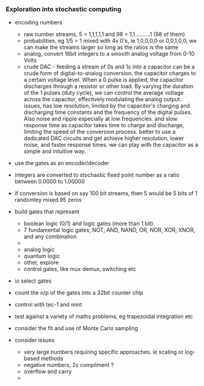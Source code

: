 ### Exploration into stochastic computing 
- encoding numbers
  - raw number streams, 5 = 1,1,1,1,1 and 98 = 1,1..........1 (98 of them)
  - probabilities, eg 1/5 = 1 mixed with 4x 0's, ie 1,0,0,0,0 or 0,0,1,0,0, we can make the streams larger so long as the ratios is the same
  - analog, convert 16bit integers to a smooth analog voltage from 0-10 Volts
  - crude DAC - feeding a stream of 0s and 1s into a capacitor can be a crude form of digital-to-analog conversion. the capacitor charges to a certain voltage level. When a 0 pulse is applied, the capacitor discharges through a resistor or other load. By varying the duration of the 1 pulses (duty cycle), we can control the average voltage across the capacitor, effectively modulating the analog output. issues, has low resolution, limited by the capacitor's charging and discharging time constants and the frequency of the digital pulses. Also noise and ripple especially at low frequencies. and slow response time as capacitor takes time to charge and discharge, limiting the speed of the conversion process. better to use a dedicated DAC circuits and get achieve higher resolution, lower noise, and faster response times. we can play with the capacitor as a simple and intuitive way.



- use the gates as an encoder/decoder
- integers are converted to stochastic fixed point number as a ratio between 0.0000 to 1.00000
- if conversion is based on say 100 bit streams, then 5 would be 5 bits of 1 randomley mixed 95 zeros

- build gates that represent
  - boolean logic (0/1) and logic gates (more than 1 bit)
  - 7 fundamental logic gates, NOT, AND, NAND, OR, NOR, XOR, XNOR, and any combination  
  -  
  - analog logic
  - quantum logic
  - other, explore
  - control gates, like mux demux, switching etc
- io select gates
- count the o/p of the gates into a 32bit counter chip
- control with tec-1 and mint
- test against a variety of maths problems, eg trapezoidal integration etc
- consider the fit and use of Monte Carlo sampling
- consider issues 
  - very large numbers requiring specific approaches. ie scaling or log-based methods
  - negative numbers, 2s compliment ?
  - overflow and carry
  - 

